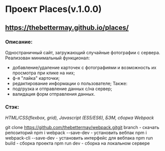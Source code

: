 # Проект Places(v.1.0.0)

## https://thebettermay.github.io/places/

### Описание:

Одностраничный сайт, загружающий случайные фотографии с сервера. Реализован минимальный функционал:

- добавление/удаление карточек с фотографиями и возможность их просмотра при клике на них;
- ф-я "лайка" карточки;
- редактирование информации о пользователе;
  Также:
- подгрузка и отправление данных с/на сервер;
- валидация форм отправления данных.

### Стэк:

_HTML/CSS(flexbox, grid), Javascript (ES5/ES6), БЭМ, сборка Webpack_

git clone https://github.com/thebettermay/webpack.gitgit branch - скачать репозиторий
npm i webpack --save-dev - установить вебпак
npm i webpack-cli --save-dev - установить интерфейс для вебпака
npm run build - сборка проекта
npm run dev - сборка на локальном сервере
